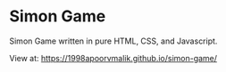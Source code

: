 # Simon Game
Simon Game written in pure HTML, CSS, and Javascript.

View at: https://1998apoorvmalik.github.io/simon-game/
